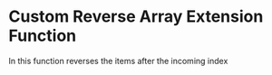 # Custom Reverse Array Extension Function
 In this function reverses the items after the incoming index
